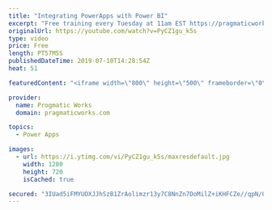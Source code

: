 ```yaml
---
title: "Integrating PowerApps with Power BI"
excerpt: "Free training every Tuesday at 11am EST https://pragmaticworks.com/resources/free-webinars/  Do you want to learn how to integrate PowerApps with Power BI?  In this demo-heavy presentation, you'll see how to integrate PowerApps applications into Power BI reports making your reports actionable.  Free"
originalUrl: https://youtube.com/watch?v=PyCZ1gu_k5s
type: video
price: Free
length: PT57M5S
publishedDateTime: 2019-07-10T14:28:54Z
heat: 51

featuredContent: "<iframe width=\"800\" height=\"500\" frameborder=\"0\" src=\"https://www.youtube.com/embed/PyCZ1gu_k5s\" allow=\"accelerometer; autoplay; encrypted-media; gyroscope; picture-in-picture\" allowfullscreen></iframe>"

provider:
  name: Progmatic Works
  domain: pragmaticworks.com

topics:
  - Power Apps

images:
  - url: https://i.ytimg.com/vi/PyCZ1gu_k5s/maxresdefault.jpg
    width: 1280
    height: 720
    isCached: true

secured: "3IUad5iFMYUOXJJhSzB1ZrAolimzr13y7C8NnZn7DoMilZ+iKHFCZe//qpN/0LVexp6BgI4LqO+XYg5Zj/IJ+3WLwmqygghs/mSr+mFWThLfhZtoyV7I4GWohHcVHQFeSwYPauBc0PTOA+B9ao8lQDQA1LYAF6/yrCvPhY+28VGRkbnpO49Vz9jnvooVpggJf9w38NKEexvkaQEqp8zf1Qz5BNMOa5MBt+vL9WxyD/p5OaHuXlmD0RwQVi/EVRFAHGnuW/2zq56MPX1w9xRPk65RjhyzhiEx05KNGofphnRXDdWqVBO4mbuZPaiAWtHUdVWHD+S2Ag+bow2Vw8SDJ8r7j3QKR3gpvTRqrk3Y8PlXOoV4iJVahrnQiQvUrart+Hzr3crZZ6/uf4lUunoNOw==;iM7NC7tf6UoGCv7R27uZpw=="
---
```


